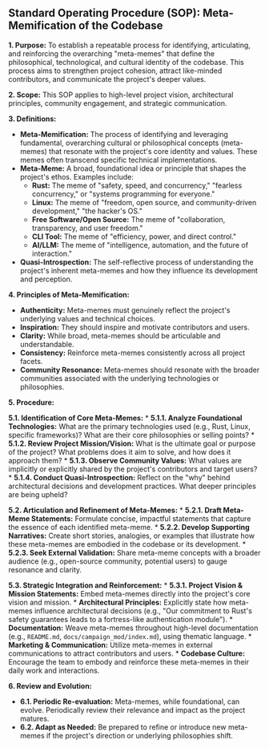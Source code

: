 ## Standard Operating Procedure (SOP): Meta-Memification of the Codebase

**1. Purpose:**
   To establish a repeatable process for identifying, articulating, and reinforcing the overarching "meta-memes" that define the philosophical, technological, and cultural identity of the codebase. This process aims to strengthen project cohesion, attract like-minded contributors, and communicate the project's deeper values.

**2. Scope:**
   This SOP applies to high-level project vision, architectural principles, community engagement, and strategic communication.

**3. Definitions:**
   *   **Meta-Memification:** The process of identifying and leveraging fundamental, overarching cultural or philosophical concepts (meta-memes) that resonate with the project's core identity and values. These memes often transcend specific technical implementations.
   *   **Meta-Meme:** A broad, foundational idea or principle that shapes the project's ethos. Examples include:
        *   **Rust:** The meme of "safety, speed, and concurrency," "fearless concurrency," or "systems programming for everyone."
        *   **Linux:** The meme of "freedom, open source, and community-driven development," "the hacker's OS."
        *   **Free Software/Open Source:** The meme of "collaboration, transparency, and user freedom."
        *   **CLI Tool:** The meme of "efficiency, power, and direct control."
        *   **AI/LLM:** The meme of "intelligence, automation, and the future of interaction."
   *   **Quasi-Introspection:** The self-reflective process of understanding the project's inherent meta-memes and how they influence its development and perception.

**4. Principles of Meta-Memification:**

   *   **Authenticity:** Meta-memes must genuinely reflect the project's underlying values and technical choices.
   *   **Inspiration:** They should inspire and motivate contributors and users.
   *   **Clarity:** While broad, meta-memes should be articulable and understandable.
   *   **Consistency:** Reinforce meta-memes consistently across all project facets.
   *   **Community Resonance:** Meta-memes should resonate with the broader communities associated with the underlying technologies or philosophies.

**5. Procedure:**

   **5.1. Identification of Core Meta-Memes:**
      *   **5.1.1. Analyze Foundational Technologies:** What are the primary technologies used (e.g., Rust, Linux, specific frameworks)? What are their core philosophies or selling points?
      *   **5.1.2. Review Project Mission/Vision:** What is the ultimate goal or purpose of the project? What problems does it aim to solve, and how does it approach them?
      *   **5.1.3. Observe Community Values:** What values are implicitly or explicitly shared by the project's contributors and target users?
      *   **5.1.4. Conduct Quasi-Introspection:** Reflect on the "why" behind architectural decisions and development practices. What deeper principles are being upheld?

   **5.2. Articulation and Refinement of Meta-Memes:**
      *   **5.2.1. Draft Meta-Meme Statements:** Formulate concise, impactful statements that capture the essence of each identified meta-meme.
      *   **5.2.2. Develop Supporting Narratives:** Create short stories, analogies, or examples that illustrate how these meta-memes are embodied in the codebase or its development.
      *   **5.2.3. Seek External Validation:** Share meta-meme concepts with a broader audience (e.g., open-source community, potential users) to gauge resonance and clarity.

   **5.3. Strategic Integration and Reinforcement:**
      *   **5.3.1. Project Vision & Mission Statements:** Embed meta-memes directly into the project's core vision and mission.
      *   **Architectural Principles:** Explicitly state how meta-memes influence architectural decisions (e.g., "Our commitment to Rust's safety guarantees leads to a fortress-like authentication module").
      *   **Documentation:** Weave meta-memes throughout high-level documentation (e.g., `README.md`, `docs/campaign_mod/index.md`), using thematic language.
      *   **Marketing & Communication:** Utilize meta-memes in external communications to attract contributors and users.
      *   **Codebase Culture:** Encourage the team to embody and reinforce these meta-memes in their daily work and interactions.

**6. Review and Evolution:**
   *   **6.1. Periodic Re-evaluation:** Meta-memes, while foundational, can evolve. Periodically review their relevance and impact as the project matures.
   *   **6.2. Adapt as Needed:** Be prepared to refine or introduce new meta-memes if the project's direction or underlying philosophies shift.
